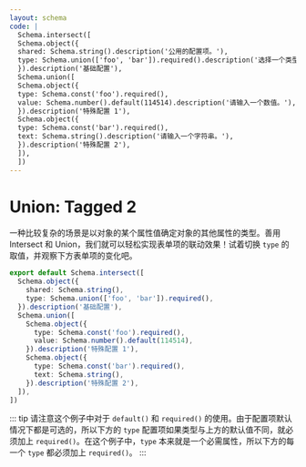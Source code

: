 ```yaml
---
layout: schema
code: |
  Schema.intersect([
  Schema.object({
  shared: Schema.string().description('公用的配置项。'),
  type: Schema.union(['foo', 'bar']).required().description('选择一个类型。'),
  }).description('基础配置'),
  Schema.union([
  Schema.object({
  type: Schema.const('foo').required(),
  value: Schema.number().default(114514).description('请输入一个数值。'),
  }).description('特殊配置 1'),
  Schema.object({
  type: Schema.const('bar').required(),
  text: Schema.string().description('请输入一个字符串。'),
  }).description('特殊配置 2'),
  ]),
  ])
---
```


# Union: Tagged 2

一种比较复杂的场景是以对象的某个属性值确定对象的其他属性的类型。善用 Intersect 和 Union，我们就可以轻松实现表单项的联动效果！试着切换 `type` 的取值，并观察下方表单项的变化吧。

```ts
export default Schema.intersect([
  Schema.object({
    shared: Schema.string(),
    type: Schema.union(['foo', 'bar']).required(),
  }).description('基础配置'),
  Schema.union([
    Schema.object({
      type: Schema.const('foo').required(),
      value: Schema.number().default(114514),
    }).description('特殊配置 1'),
    Schema.object({
      type: Schema.const('bar').required(),
      text: Schema.string(),
    }).description('特殊配置 2'),
  ]),
])
```

::: tip
请注意这个例子中对于 `default()` 和 `required()` 的使用。由于配置项默认情况下都是可选的，所以下方的 `type` 配置项如果类型与上方的默认值不同，就必须加上 `required()`。在这个例子中，`type` 本来就是一个必需属性，所以下方的每一个 `type` 都必须加上 `required()`。
:::
